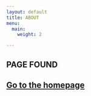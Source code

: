 ```yaml
---
layout: default
title: ABOUT
menu:
  main:
    weight: 2

---
```

## PAGE FOUND

## [Go to the homepage](/ "Back to homepage")